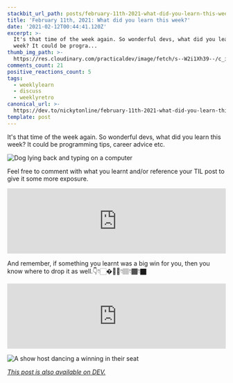 ```yaml
---
stackbit_url_path: posts/february-11th-2021-what-did-you-learn-this-week-2je1
title: 'February 11th, 2021: What did you learn this week?'
date: '2021-02-12T00:44:41.120Z'
excerpt: >-
  It's that time of the week again. So wonderful devs, what did you learn this
  week? It could be progra...
thumb_img_path: >-
  https://res.cloudinary.com/practicaldev/image/fetch/s--W2i1Xh39--/c_imagga_scale,f_auto,fl_progressive,h_420,q_auto,w_1000/https://dev-to-uploads.s3.amazonaws.com/i/u26cuuoqm9q3ybx5xegt.png
comments_count: 21
positive_reactions_count: 5
tags:
  - weeklylearn
  - discuss
  - weeklyretro
canonical_url: >-
  https://dev.to/nickytonline/february-11th-2021-what-did-you-learn-this-week-2je1
template: post
---
```


It's that time of the week again. So wonderful devs, what did you learn this week? It could be programming tips, career advice etc.

![Dog lying back and typing on a computer](https://media.giphy.com/media/wpoLqr5FT1sY0/giphy.gif)

Feel free to comment with what you learnt and/or reference your TIL post to give it some more exposure.


<iframe class="liquidTag" src="https://dev.to/embed/tag?args=todayilearned" style="border: 0; width: 100%;"></iframe>

And remember, if something you learnt was a big win for you, then you know where to drop it as well.👇👇🏻��🏼👇🏽👇🏾👇🏿


<iframe class="liquidTag" src="https://dev.to/embed/link?args=https%3A%2F%2Fdev.to%2Fdevteam%2Fwhat-was-your-win-this-week-3b64" style="border: 0; width: 100%;"></iframe>


![A show host dancing a winning in their seat](https://media.giphy.com/media/l3q2Z6S6n38zjPswo/giphy.gif)

*[This post is also available on DEV.](https://dev.to/nickytonline/february-11th-2021-what-did-you-learn-this-week-2je1)*


<script>
const parent = document.getElementsByTagName('head')[0];
const script = document.createElement('script');
script.type = 'text/javascript';
script.src = 'https://cdnjs.cloudflare.com/ajax/libs/iframe-resizer/4.1.1/iframeResizer.min.js';
script.charset = 'utf-8';
script.onload = function() {
    window.iFrameResize({}, '.liquidTag');
};
parent.appendChild(script);
</script>    
